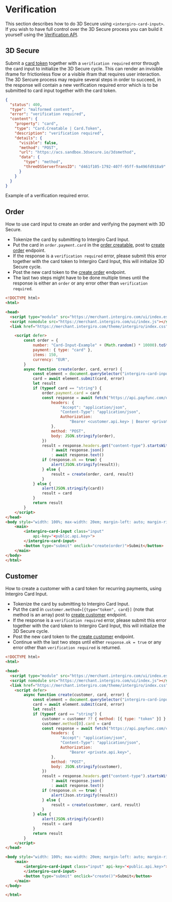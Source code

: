 # Verification

This section describes how to do 3D Secure using `<intergiro-card-input>`. If you wish to have full control over the 3D Secure process you can build it yourself using the [Verification API](../../integrate/acquiring/api#verification).

## 3D Secure
Submit a [card token](./embed) together with a `verification required` error through the card input to initialize the 3D Secure cycle. This can render an invisible iframe for frictionless flow or a visible ifram that requires user interaction. The 3D Sercure process may require several steps in order to succeed, in the response will contain a new verification required error which is to be submitted to card input together with the card token.

``` json
{
  "status": 400,
  "type": "malformed content",
  "error": "verification required",
  "content": {
    "property": "card",
    "type": "Card.Creatable | Card.Token",
    "description": "verification required",
    "details": {
      "visible": false,
      "method": "POST",
      "url": "https://acs.sandbox.3dsecure.io/3dsmethod",
      "data": {
        "type": "method",
        "threeDSServerTransID": "d461f105-1792-407f-95ff-9a496fd918a9"
      }
    }
  }
}
```
Example of a verification required error.
## Order
How to use card input to create an order and verifying the payment with 3D Secure. 
- Tokenize the card by submitting to Intergiro Card Input.
- Put the card in `order.payment.card` in the [order creatable](../reference/order#creatable), post to [create order](../order/create) endpoint.
- If the response is a `verification required` error, please submit this error together with the card token to Intergiro Card Input, this will initialize 3D Secure cycle.
- Post the new card token to the [create order](../order/create) endpoint.
- The last two steps might have to be done multiple times until the response is either an `order` or any error other than `verification required`.

``` html
<!DOCTYPE html>
<html>

<head>
  <script type="module" src="https://merchant.intergiro.com/ui/index.esm.js"></script>
  <script nomodule src="https://merchant.intergiro.com/ui/index.js"></script>
  <link href="https://merchant.intergiro.com/theme/intergiro/index.css" rel="stylesheet">

	<script defer>
		const order = {
			number: "Card-Input-Example" + (Math.random() * 10000).toString(),
			payment: { type: "card" },
			items: 150,
			currency: "EUR",
		}
		async function create(order, card, error) {
			const element = document.querySelector("intergiro-card-input")
			card = await element.submit(card, error)
			let result
			if (typeof card == "string") {
				order.payment.card = card
				const response = await fetch("https://api.payfunc.com/order", {
					headers: {
						"Accept": "application/json",
						"Content-Type": "application/json",
						Authorization:
							"Bearer <customer.api.key> | Bearer <private.api.key>",
					},
					method: "POST",
					body: JSON.stringify(order),
				})
				result = response.headers.get("content-type").startsWith("application/json")
					? await response.json()
					: await response.text()
				if (response.ok == true) {
					alert(JSON.stringify(result));
				} else {
					result = create(order, card, result)
				}
			} else {
				alert(JSON.stringify(card))
				result = card
			}
			return result
		}
	</script>
</head>
<body style="width: 100%; max-width: 20em; margin-left: auto; margin-right: auto;">
	<main>
		<intergiro-card-input class="input"
			api-key="<public.api.key>">
		</intergiro-card-input>
		<button type="submit" onclick="create(order)">Submit</button>
	</main>
</body>
</html>
```

## Customer
How to create a customer with a card token for recurring payments, using Intergiro Card Input.

- Tokenize the card by submitting to Intergiro Card Input.
- Put the card in `customer.method=[{type="token", card}]` (note that method is an array) post to [create customer](../customer/create) endpoint.
- If the response is a `verification required` error, please submit this error together with the card token to Intergiro Card Input, this will initialize the 3D Secure cycle.
- Post the new card token to the [create customer](../customer/create) endpoint.
- Continue with the last two steps until either `response.ok = true` or any error other than `verification required` is returned.
``` html
<!DOCTYPE html>
<html>

<head>
  <script type="module" src="https://merchant.intergiro.com/ui/index.esm.js"></script>
  <script nomodule src="https://merchant.intergiro.com/ui/index.js"></script>
  <link href="https://merchant.intergiro.com/theme/intergiro/index.css" rel="stylesheet">
	<script defer>
		async function create(customer, card, error) {
			const element = document.querySelector("intergiro-card-input")
			card = await element.submit(card, error)
			let result
			if (typeof card == "string") {
				customer = customer ?? { method: [{ type: "token" }] }
				customer.method[0].card = card
				const response = await fetch("https://api.payfunc.com/customer", {
					headers: {
						"Accept": "application/json",
						"Content-Type": "application/json",
						Authorization:
							"Bearer <private.api.key>",
					},
					method: "POST",
					body: JSON.stringify(customer),
				})
				result = response.headers.get("content-type").startsWith("application/json")
					? await response.json()
					: await response.text()
				if (response.ok == true) {
					alert(Json.stringify(result))
				} else {
					result = create(customer, card, result)
				}
			} else {
				alert(JSON.stringify(card))
				result = card
			}
			return result
		}
	</script>
</head>

<body style="width: 100%; max-width: 20em; margin-left: auto; margin-right: auto;">
	<main>
		<intergiro-card-input class="input" api-key="<public.api.key>">
		</intergiro-card-input>
		<button type="submit" onclick="create()">Submit</button>
	</main>
</body>

</html>


```

<!-- ## Authorization -->
<!-- Create an authorization with 3D Secure trying step by step.-->
